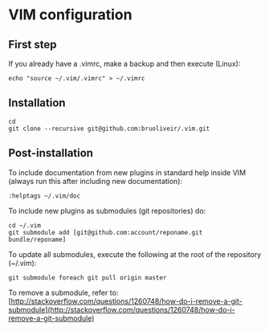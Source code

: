 VIM configuration
=================

## First step

If you already have a .vimrc, make a backup and then execute (Linux):

    echo "source ~/.vim/.vimrc" > ~/.vimrc

## Installation

    cd
    git clone --recursive git@github.com:bruoliveir/.vim.git


## Post-installation

To include documentation from new plugins in standard help inside VIM
(always run this after including new documentation):

    :helptags ~/.vim/doc

To include new plugins as submodules (git repositories) do:

    cd ~/.vim
    git submodule add [git@github.com:account/reponame.git bundle/reponame]

To update all submodules, execute the following at the root of the repository (~/.vim):

    git submodule foreach git pull origin master

To remove a submodule, refer to: [http://stackoverflow.com/questions/1260748/how-do-i-remove-a-git-submodule](http://stackoverflow.com/questions/1260748/how-do-i-remove-a-git-submodule)
